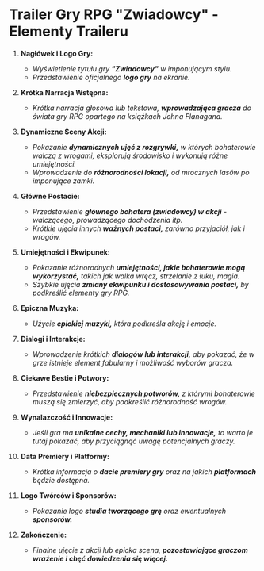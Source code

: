 # Trailer Gry RPG "Zwiadowcy" - Elementy Traileru

1. **Nagłówek i Logo Gry:**
   - *Wyświetlenie tytułu gry* ***"Zwiadowcy"*** *w imponującym stylu.*
   - *Przedstawienie oficjalnego* ***logo gry*** *na ekranie.*

2. **Krótka Narracja Wstępna:**
   - *Krótka narracja głosowa lub tekstowa,* ***wprowadzająca gracza*** *do świata gry RPG opartego na książkach Johna Flanagana.*

3. **Dynamiczne Sceny Akcji:**
   - *Pokazanie* ***dynamicznych ujęć z rozgrywki,*** *w których bohaterowie walczą z wrogami, eksplorują środowisko i wykonują różne umiejętności.*
   - *Wprowadzenie do* ***różnorodności lokacji,*** *od mrocznych lasów po imponujące zamki.*

4. **Główne Postacie:**
   - *Przedstawienie* ***głównego bohatera (zwiadowcy) w akcji*** *- walczącego, prowadzącego dochodzenia itp.*
   - *Krótkie ujęcia innych* ***ważnych postaci,*** *zarówno przyjaciół, jak i wrogów.*

5. **Umiejętności i Ekwipunek:**
   - *Pokazanie różnorodnych* ***umiejętności, jakie bohaterowie mogą wykorzystać,*** *takich jak walka wręcz, strzelanie z łuku, magia.*
   - *Szybkie ujęcia* ***zmiany ekwipunku i dostosowywania postaci,*** *by podkreślić elementy gry RPG.*

6. **Epiczna Muzyka:**
   - *Użycie* ***epickiej muzyki,*** *która podkreśla akcję i emocje.*

7. **Dialogi i Interakcje:**
   - *Wprowadzenie krótkich* ***dialogów lub interakcji,*** *aby pokazać, że w grze istnieje element fabularny i możliwość wyborów gracza.*

8. **Ciekawe Bestie i Potwory:**
   - *Przedstawienie* ***niebezpiecznych potworów,*** *z którymi bohaterowie muszą się zmierzyć, aby podkreślić różnorodność wrogów.*

9. **Wynalazczość i Innowacje:**
   - *Jeśli gra ma* ***unikalne cechy, mechaniki lub innowacje,*** *to warto je tutaj pokazać, aby przyciągnąć uwagę potencjalnych graczy.*

10. **Data Premiery i Platformy:**
    - *Krótka informacja o* ***dacie premiery gry*** *oraz na jakich* ***platformach*** *będzie dostępna.*

11. **Logo Twórców i Sponsorów:**
    - *Pokazanie logo* ***studia tworzącego grę*** *oraz ewentualnych* ***sponsorów.***

12. **Zakończenie:**
    - *Finalne ujęcie z akcji lub epicka scena,* ***pozostawiające graczom wrażenie i chęć dowiedzenia się więcej.***
